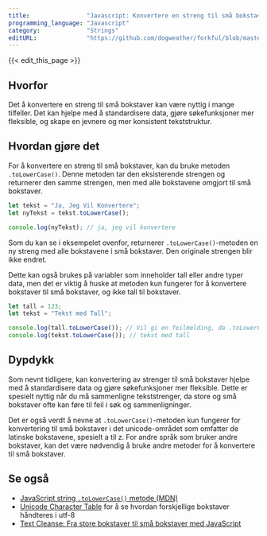```yaml
---
title:                "Javascript: Konvertere en streng til små bokstaver"
programming_language: "Javascript"
category:             "Strings"
editURL:              "https://github.com/dogweather/forkful/blob/master/content/no/javascript/converting-a-string-to-lower-case.md"
---
```


{{< edit_this_page >}}

## Hvorfor

Det å konvertere en streng til små bokstaver kan være nyttig i mange tilfeller. Det kan hjelpe med å standardisere data, gjøre søkefunksjoner mer fleksible, og skape en jevnere og mer konsistent tekststruktur.

## Hvordan gjøre det

For å konvertere en streng til små bokstaver, kan du bruke metoden `.toLowerCase()`. Denne metoden tar den eksisterende strengen og returnerer den samme strengen, men med alle bokstavene omgjort til små bokstaver.

```javascript
let tekst = "Ja, Jeg Vil Konvertere";
let nyTekst = tekst.toLowerCase();

console.log(nyTekst); // ja, jeg vil konvertere
```

Som du kan se i eksempelet ovenfor, returnerer `.toLowerCase()`-metoden en ny streng med alle bokstavene i små bokstaver. Den originale strengen blir ikke endret.

Dette kan også brukes på variabler som inneholder tall eller andre typer data, men det er viktig å huske at metoden kun fungerer for å konvertere bokstaver til små bokstaver, og ikke tall til bokstaver.

```javascript
let tall = 123;
let tekst = "Tekst med Tall";

console.log(tall.toLowerCase()); // Vil gi en feilmelding, da .toLowerCase() kun fungerer på strenger
console.log(tekst.toLowerCase()); // tekst med tall
```

## Dypdykk

Som nevnt tidligere, kan konvertering av strenger til små bokstaver hjelpe med å standardisere data og gjøre søkefunksjoner mer fleksible. Dette er spesielt nyttig når du må sammenligne tekststrenger, da store og små bokstaver ofte kan føre til feil i søk og sammenligninger.

Det er også verdt å nevne at `.toLowerCase()`-metoden kun fungerer for konvertering til små bokstaver i det unicode-området som omfatter de latinske bokstavene, spesielt a til z. For andre språk som bruker andre bokstaver, kan det være nødvendig å bruke andre metoder for å konvertere til små bokstaver.

## Se også

- [JavaScript string `.toLowerCase()` metode (MDN)](https://developer.mozilla.org/nb/docs/Web/JavaScript/Reference/Global_Objects/String/toLowerCase)
- [Unicode Character Table](https://unicode-table.com/en/) for å se hvordan forskjellige bokstaver håndteres i utf-8
- [Text Cleanse: Fra store bokstaver til små bokstaver med JavaScript](https://www.textcleanse.com/en/Lowercase)